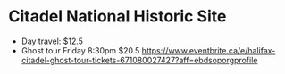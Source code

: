 # Citadel National Historic Site
- Day travel: $12.5
- Ghost tour Friday 8:30pm $20.5 https://www.eventbrite.ca/e/halifax-citadel-ghost-tour-tickets-671080027427?aff=ebdsoporgprofile
